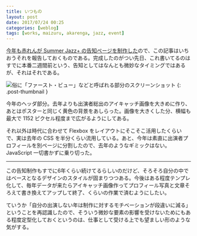 ```yaml
---
title: いつもの
layout: post
date: 2017/07/24 00:25
categories: [weblog]
tags: [works, maizuru, akarenga, jazz, event]
---
```


[今年も赤れんが Summer Jazz+ の告知ページを制作した][*1]ので、この記事はいちおうそれを報告しておくものである。完成したのがつい先日、これ書いてるのはすでに本番二週間前という、告知としてはなんとも微妙なタイミングではあるが、それはそれである。

<!-- more -->

![俗に「ファースト・ビュー」などと呼ばれる部分のスクリーンショット](/images/weblog/2017072401/sj2017.png)
{: .post-thumbnail }

今年のヘッダ部分。去年よりも出演者総出のアイキャッチ画像を大きめに作り、あとはポスターと同じく黄色の背景をあしらった。画像を大きくした分、横幅も最大で 1152 ピクセル程度まで広がるようにしてある。

それ以外は時代に合わせて Flexbox をレイアウトにそこそこ活用したくらいで、実は去年の CSS を半分くらい流用している。あと、今年は素直に出演者プロフィールを別ページに分割したので、去年のようなギミックはない。JavaScript 一切書かずに乗り切った。

- - - - -

この告知制作もすでに6年くらい続けてるらしいのだけど、そろそろ自分の中ではベースとなるデザインのスタイルが固まりつつある。今後はある程度テンプレ化して、毎年データが来たらアイキャッチ画像作ってプロフィール写真と文章そろえて書き換えてアップして終了、くらいの作業で済むようにしたい。

ていうか「自分の出演しない年は制作に対するモチベーションが段違いに減る」ということを再認識したので、そういう微妙な要素の影響を受けないためにもある程度定型化しておくというのは、仕事として受ける上でも望ましい形のような気がする。


[*1]: http://www.akarengajazz.com/summerplus/
